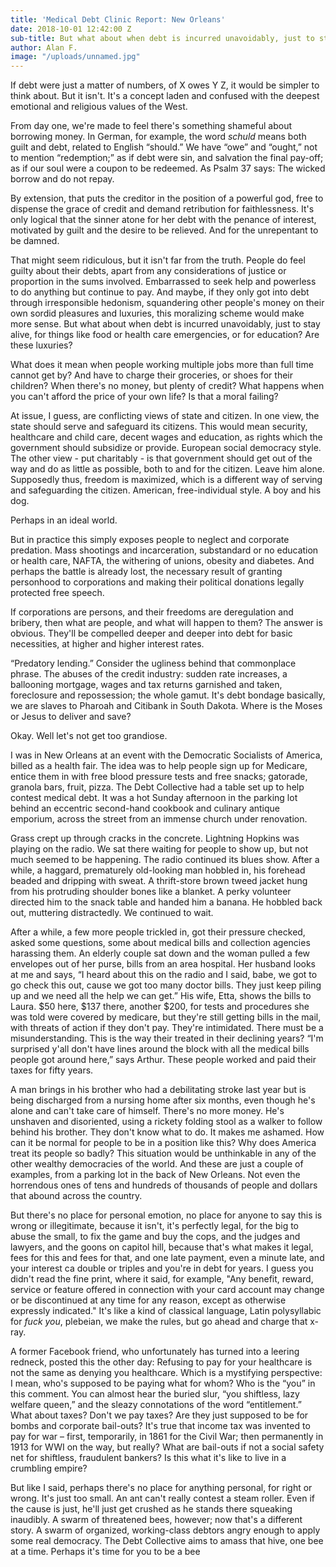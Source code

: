 ```yaml
---
title: 'Medical Debt Clinic Report: New Orleans'
date: 2018-10-01 12:42:00 Z
sub-title: But what about when debt is incurred unavoidably, just to stay alive?
author: Alan F.
image: "/uploads/unnamed.jpg"
---
```


If debt were just a matter of numbers, of X owes Y Z, it would be simpler to think about. But it isn't. It's a concept laden and confused with the deepest emotional and religious values of the West.

From day one, we're made to feel there's something shameful about borrowing money. In German, for example, the word *schuld* means both guilt and debt, related to English “should.” We have “owe” and
“ought,” not to mention “redemption;” as if debt were sin, and salvation the final pay-off; as if our soul were a coupon to be redeemed. As Psalm 37 says: The wicked borrow and do not repay.

By extension, that puts the creditor in the position of a powerful god, free to dispense the grace of credit and demand retribution for faithlessness. It's only logical that the sinner atone for her debt with the penance of interest, motivated by guilt and the desire to be relieved. And for the unrepentant to be damned.

That might seem ridiculous, but it isn't far from the truth. People do feel guilty about their debts, apart from any considerations of justice or proportion in the sums involved. Embarrassed to seek help
and powerless to do anything but continue to pay. And maybe, if they only got into debt through irresponsible hedonism, squandering other people's money on their own sordid pleasures and luxuries,
this moralizing scheme would make more sense. But what about when debt is incurred unavoidably, just to stay alive, for things like food or health care emergencies, or for education? Are these luxuries?

What does it mean when people working multiple jobs more than full time cannot get by? And have to charge their groceries, or shoes for their children? When there's no money, but plenty of credit? What
happens when you can't afford the price of your own life? Is that a moral failing?

At issue, I guess, are conflicting views of state and citizen. In one view, the state should serve and safeguard its citizens. This would mean security, healthcare and child care, decent wages and
education, as rights which the government should subsidize or provide. European social democracy style. The other view - put charitably - is that government should get out of the way and do as little as possible, both to and for the citizen. Leave him alone. Supposedly thus, freedom is maximized, which is a different way of serving and safeguarding the citizen. American, free-individual style. A boy and his dog. 

Perhaps in an ideal world. 

But in practice this simply exposes people to neglect and corporate
predation. Mass shootings and incarceration, substandard or no education or health care, NAFTA, the withering of unions, obesity and diabetes. And perhaps the battle is already lost, the necessary result of granting personhood to corporations and making their political donations legally protected free speech.

If corporations are persons, and their freedoms are deregulation and bribery, then what are people, and what will happen to them? The answer is obvious. They'll be compelled deeper and deeper into debt for basic necessities, at higher and higher interest rates. 

“Predatory lending.” Consider the ugliness behind that commonplace phrase. The abuses of the credit industry: sudden rate increases, a ballooning mortgage, wages and tax returns garnished and taken, foreclosure and repossession; the whole gamut. It's debt bondage basically, we are slaves to Pharoah and Citibank in South Dakota. Where is the Moses or Jesus to deliver and save?

Okay. Well let's not get too grandiose.

I was in New Orleans at an event with the Democratic Socialists of America, billed as a health fair. The idea was to help people sign up for Medicare, entice them in with free blood pressure tests and
free snacks; gatorade, granola bars, fruit, pizza. The Debt Collective had a table set up to help contest medical debt. It was a hot Sunday afternoon in the parking lot behind an eccentric second-hand cookbook and culinary antique emporium, across the street from an immense church under renovation. 

Grass crept up through cracks in the concrete. Lightning Hopkins was playing on the radio. We sat there waiting for people to show up, but not much seemed to be happening. The radio continued its blues show. After a while, a haggard, prematurely old-looking man hobbled in, his forehead beaded and dripping with sweat. A thrift-store brown tweed jacket hung from his protruding shoulder bones like a blanket. A perky volunteer directed him to the snack table and handed him a banana. He hobbled back out, muttering distractedly. We continued to wait. 

After a while, a few more people trickled in, got their pressure checked, asked some questions, some about medical bills and
collection agencies harassing them. An elderly couple sat down and the woman pulled a few envelopes out of her purse, bills from an area hospital. Her husband looks at me and says, “I heard about this on the radio and I said, babe, we got to go check this out, cause we got too many doctor bills. They just keep piling up and we need all the help we can get.” His wife, Etta, shows the bills to Laura. $50 here, $137 there, another $200, for tests and procedures she was told were covered by medicare, but they're still getting bills in the mail, with threats of action if they don't pay. They're intimidated. There must be a misunderstanding. This is the way their treated in their declining years? “I'm surprised y'all don't
have lines around the block with all the medical bills people got around here,” says Arthur. These people worked and paid their taxes for fifty years. 

A man brings in his brother who had a debilitating stroke last year but is being discharged from a nursing home after six months, even though he's alone and can't take care of himself. There's no more
money. He's unshaven and disoriented, using a rickety folding stool as a walker to follow behind his brother. They don't know what to do. It makes me ashamed. How can it be normal for people to be in a
position like this? Why does America treat its people so badly? This situation would be unthinkable in any of the other wealthy democracies of the world. And these are just a couple of examples, from a parking lot in the back of New Orleans. Not even the horrendous ones of tens and hundreds of thousands of people and dollars that abound across the country.

But there's no place for personal emotion, no place for anyone to say this is wrong or illegitimate, because it isn't, it's perfectly legal, for the big to abuse the small, to fix the game and buy
the cops, and the judges and lawyers, and the goons on capitol hill, because that's what makes it legal, fees for this and fees for that, and one late payment, even a minute late, and your interest ca double or triples and you're in debt for years. I guess you didn't read the fine print, where it said, for example, "Any benefit, reward, service or feature offered in connection with your card account may change or be discontinued at any time for any reason, except as otherwise expressly indicated." It's like a kind of
classical language, Latin polysyllabic for *fuck you*, plebeian, we make the rules, but go ahead and charge that x-ray.

A former Facebook friend, who unfortunately has turned into a leering redneck, posted this the other day: Refusing to pay for your healthcare is not the same as denying you healthcare. Which is a mystifying perspective: I mean, who's supposed to be paying what for whom? Who is the “you” in this comment. You can almost hear the buried slur, “you shiftless, lazy welfare queen,” and the sleazy connotations of the word “entitlement.” What about taxes? Don't we pay taxes? Are they just supposed to be for bombs and corporate bail-outs? It's true that income tax was invented to pay for
war – first, temporarily, in 1861 for the Civil War; then permanently in 1913 for WWI on the way, but really? What are bail-outs if not a social safety net for shiftless, fraudulent bankers? Is this what it's like to live in a crumbling empire?

But like I said, perhaps there's no place for anything personal, for right or wrong. It's just too small. An ant can't really contest a steam roller. Even if the cause is just, he'll just get crushed as he stands there squeaking inaudibly. A swarm of threatened bees, however; now that's a different story. A swarm of organized, working-class debtors angry enough to apply some real democracy.
The Debt Collective aims to amass that hive, one bee at a time. Perhaps it's time for you to be a bee
 